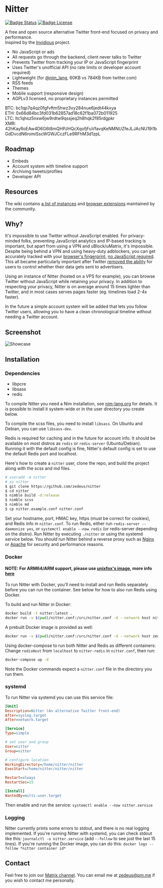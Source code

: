 # Nitter

[![Badge Status]][Actions]
[![Badge License]][License]

A free and open source alternative Twitter front-end focused on privacy and
performance. \
Inspired by the [Invidious]
project.

- No JavaScript or ads
- All requests go through the backend, client never talks to Twitter
- Prevents Twitter from tracking your IP or JavaScript fingerprint
- Uses Twitter's unofficial API (no rate limits or developer account required)
- Lightweight (for [@nim_lang], 60KB vs 784KB from twitter.com)
- RSS feeds
- Themes
- Mobile support (responsive design)
- AGPLv3 licensed, no proprietary instances permitted

[Liberapay]:  \
[Patreon]:  \
BTC: bc1qp7q4qz0fgfvftm5hwz3vy284nue6jedt44kxya \
ETH: 0x66d84bc3fd031b62857ad18c62f1ba072b011925 \
LTC: ltc1qhsz5nxw6jw9rdtw9qssjeq2h8hqk2f85rdgpkr \
XMR: 42hKayRoEAw4D6G6t8mQHPJHQcXqofjFuVfavqKeNMNUZfeJLJAcNU19i1bGdDvcdN6romiSscWGWJCczFLe9RFhM3d1zpL

## Roadmap

- Embeds
- Account system with timeline support
- Archiving tweets/profiles
- Developer API

## Resources

The wiki contains
[a list of instances][Instances] and
[browser extensions][Extensions]
maintained by the community.

## Why?

It's impossible to use Twitter without JavaScript enabled. For privacy-minded
folks, preventing JavaScript analytics and IP-based tracking is important, but
apart from using a VPN and uBlock/uMatrix, it's impossible. Despite being behind
a VPN and using heavy-duty adblockers, you can get accurately tracked with your
[browser's fingerprint][Fingerprint],
[no JavaScript required][JavaScript]. This all became
particularly important after Twitter [removed the
ability][Advertisers]
for users to control whether their data gets sent to advertisers.

Using an instance of Nitter (hosted on a VPS for example), you can browse
Twitter without JavaScript while retaining your privacy. In addition to
respecting your privacy, Nitter is on average around 15 times lighter than
Twitter, and in most cases serves pages faster (eg. timelines load 2-4x faster).

In the future a simple account system will be added that lets you follow Twitter
users, allowing you to have a clean chronological timeline without needing a
Twitter account.

## Screenshot

![Showcase]

## Installation

### Dependencies

- libpcre
- libsass
- redis

To compile Nitter you need a Nim installation, see
[nim-lang.org] for details. It is possible to
install it system-wide or in the user directory you create below.

To compile the scss files, you need to install `libsass`. On Ubuntu and Debian,
you can use `libsass-dev`.

Redis is required for caching and in the future for account info. It should be
available on most distros as `redis` or `redis-server` (Ubuntu/Debian).
Running it with the default config is fine, Nitter's default config is set to
use the default Redis port and localhost.

Here's how to create a `nitter` user, clone the repo, and build the project
along with the scss and md files.

```bash
# useradd -m nitter
# su nitter
$ git clone https://github.com/zedeus/nitter
$ cd nitter
$ nimble build -d:release
$ nimble scss
$ nimble md
$ cp nitter.example.conf nitter.conf
```

Set your hostname, port, HMAC key, https (must be correct for cookies), and
Redis info in `nitter.conf`. To run Redis, either run
`redis-server --daemonize yes`, or `systemctl enable --now redis` (or
redis-server depending on the distro). Run Nitter by executing `./nitter` or
using the systemd service below. You should run Nitter behind a reverse proxy
such as [Nginx] or [Apache] for security and
performance reasons.

### Docker

#### NOTE: For ARM64/ARM support, please use [unixfox's image][Unixfox], more info [here][ARM Info]

To run Nitter with Docker, you'll need to install and run Redis separately
before you can run the container. See below for how to also run Redis using
Docker.

To build and run Nitter in Docker:

```bash
docker build -t nitter:latest .
docker run -v $(pwd)/nitter.conf:/src/nitter.conf -d --network host nitter:latest
```

A prebuilt Docker image is provided as well:

```bash
docker run -v $(pwd)/nitter.conf:/src/nitter.conf -d --network host zedeus/nitter:latest
```

Using docker-compose to run both Nitter and Redis as different containers:
Change `redisHost` from `localhost` to `nitter-redis` in `nitter.conf`, then run:

```bash
docker-compose up -d
```

Note the Docker commands expect a `nitter.conf` file in the directory you run
them.

### systemd

To run Nitter via systemd you can use this service file:

```ini
[Unit]
Description=Nitter (An alternative Twitter front-end)
After=syslog.target
After=network.target

[Service]
Type=simple

# set user and group
User=nitter
Group=nitter

# configure location
WorkingDirectory=/home/nitter/nitter
ExecStart=/home/nitter/nitter/nitter

Restart=always
RestartSec=15

[Install]
WantedBy=multi-user.target
```

Then enable and run the service:
`systemctl enable --now nitter.service`

### Logging

Nitter currently prints some errors to stdout, and there is no real logging
implemented. If you're running Nitter with systemd, you can check stdout like
this: `journalctl -u nitter.service` (add `--follow` to see just the last 15
lines). If you're running the Docker image, you can do this:
`docker logs --follow *nitter container id*`

## Contact

Feel free to join our [Matrix channel][Matrix].
You can email me at zedeus@pm.me if you wish to contact me personally.


<!----------------------------------------------------------------------------->

[nim-lang.org]: https://nim-lang.org/install.html
[Advertisers]: https://www.eff.org/deeplinks/2020/04/twitter-removes-privacy-option-and-shows-why-we-need-strong-privacy-laws
[Fingerprint]: https://restoreprivacy.com/browser-fingerprinting/
[JavaScript]: https://noscriptfingerprint.com/
[Invidious]: https://github.com/iv-org/invidious
[Liberapay]: https://liberapay.com/zedeus
[@nim_lang]: https://nitter.net/nim_lang
[ARM Info]: https://github.com/zedeus/nitter/issues/399#issuecomment-997263495
[Unixfox]: https://quay.io/repository/unixfox/nitter?tab=tags
[Actions]: https://github.com/zedeus/nitter/actions
[Patreon]: https://patreon.com/nitter
[Matrix]: https://matrix.to/#/#nitter:matrix.org

[Extensions]: https://github.com/zedeus/nitter/wiki/Extensions
[Instances]: https://github.com/zedeus/nitter/wiki/Instances
[Apache]: https://github.com/zedeus/nitter/wiki/Apache
[Nginx]: https://github.com/zedeus/nitter/wiki/Nginx

[Showcase]: screenshot.png
[License]: LICENSE

<!---------------------------------[ Badges ]---------------------------------->

[Badge License]: https://img.shields.io/github/license/zedeus/nitter?style=flat
[Badge Status]: https://github.com/zedeus/nitter/workflows/CI/CD/badge.svg


<!---------------------------------[ Buttons ]--------------------------------->